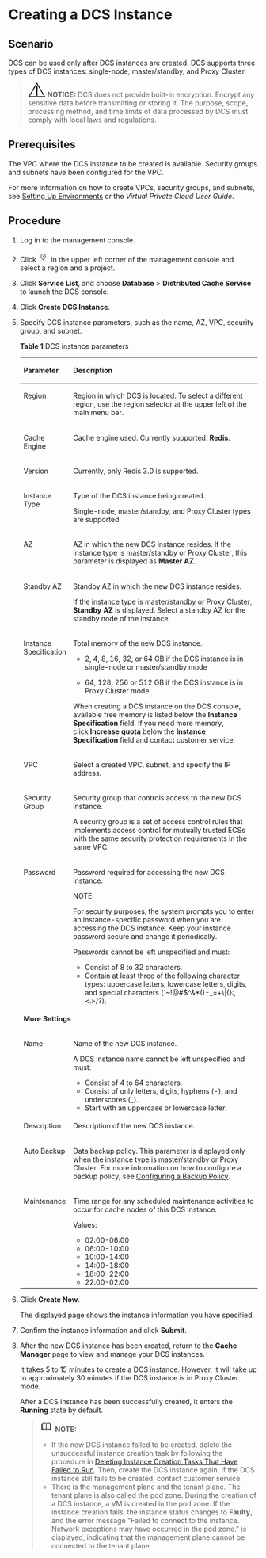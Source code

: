 # Creating a DCS Instance<a name="en-us_topic_0054235810"></a>

## Scenario<a name="section48889850"></a>

DCS can be used only after DCS instances are created. DCS supports three types of DCS instances: single-node, master/standby, and Proxy Cluster.

>![](public_sys-resources/icon-notice.gif) **NOTICE:** 
>DCS does not provide built-in encryption. Encrypt any sensitive data before transmitting or storing it. The purpose, scope, processing method, and time limits of data processed by DCS must comply with local laws and regulations.

## Prerequisites<a name="section37355470"></a>

The VPC where the DCS instance to be created is available. Security groups and subnets have been configured for the VPC.

For more information on how to create VPCs, security groups, and subnets, see  [Setting Up Environments](setting-up-environments.md) or the  _Virtual Private Cloud User Guide_.

## Procedure<a name="section654914"></a>

1.  Log in to the management console.
2.  Click  ![](figures/project.png) in the upper left corner of the management console and select a region and a project.
3.  Click  **Service List**, and choose **Database** \> **Distributed Cache Service**  to launch the DCS console.
4.  Click **Create DCS Instance**.
5.  Specify DCS instance parameters, such as the name, AZ, VPC, security group, and subnet.

    **Table  1**  DCS instance parameters

    <a name="table1612926193015"></a>
    <table><thead align="left"><tr id="row5933206518728"><th class="cellrowborder" valign="top" width="17.03%" id="mcps1.2.3.1.1"><p id="p1632215115318"><a name="p1632215115318"></a><a name="p1632215115318"></a><strong id="b432215163119"><a name="b432215163119"></a><a name="b432215163119"></a>Parameter</strong></p>
    </th>
    <th class="cellrowborder" valign="top" width="82.97%" id="mcps1.2.3.1.2"><p id="p2032241123112"><a name="p2032241123112"></a><a name="p2032241123112"></a><strong id="b113226163116"><a name="b113226163116"></a><a name="b113226163116"></a>Description</strong></p>
    </th>
    </tr>
    </thead>
    <tbody><tr id="row153681361123"><td class="cellrowborder" valign="top" width="17.03%" headers="mcps1.2.3.1.1 "><p id="p8116813183210"><a name="p8116813183210"></a><a name="p8116813183210"></a>Region</p>
    </td>
    <td class="cellrowborder" valign="top" width="82.97%" headers="mcps1.2.3.1.2 "><p id="p131168131320"><a name="p131168131320"></a><a name="p131168131320"></a>Region in which DCS is located. To select a different region, use the region selector at the upper left of the main menu bar.</p>
    </td>
    </tr>
    <tr id="row1267964613916"><td class="cellrowborder" valign="top" width="17.03%" headers="mcps1.2.3.1.1 "><p id="p1578164103312"><a name="p1578164103312"></a><a name="p1578164103312"></a>Cache Engine</p>
    </td>
    <td class="cellrowborder" valign="top" width="82.97%" headers="mcps1.2.3.1.2 "><p id="p6399183713512"><a name="p6399183713512"></a><a name="p6399183713512"></a>Cache engine used. Currently supported: <strong id="b5399193712511"><a name="b5399193712511"></a><a name="b5399193712511"></a>Redis</strong>.</p>
    </td>
    </tr>
    <tr id="row7166652194"><td class="cellrowborder" valign="top" width="17.03%" headers="mcps1.2.3.1.1 "><p id="p5613947218728"><a name="p5613947218728"></a><a name="p5613947218728"></a>Version</p>
    </td>
    <td class="cellrowborder" valign="top" width="82.97%" headers="mcps1.2.3.1.2 "><p id="p1965113231616"><a name="p1965113231616"></a><a name="p1965113231616"></a>Currently, only Redis 3.0 is supported.</p>
    </td>
    </tr>
    <tr id="row1516616521097"><td class="cellrowborder" valign="top" width="17.03%" headers="mcps1.2.3.1.1 "><p id="p67851128371"><a name="p67851128371"></a><a name="p67851128371"></a>Instance Type</p>
    </td>
    <td class="cellrowborder" valign="top" width="82.97%" headers="mcps1.2.3.1.2 "><p id="p126326399375"><a name="p126326399375"></a><a name="p126326399375"></a>Type of the DCS instance being created.</p>
    <p id="p369017404"><a name="p369017404"></a><a name="p369017404"></a>Single-node, master/standby, and Proxy Cluster types are supported.</p>
    </td>
    </tr>
    <tr id="row113682295213"><td class="cellrowborder" valign="top" width="17.03%" headers="mcps1.2.3.1.1 "><p id="p64171416133812"><a name="p64171416133812"></a><a name="p64171416133812"></a>AZ</p>
    </td>
    <td class="cellrowborder" valign="top" width="82.97%" headers="mcps1.2.3.1.2 "><p id="p5417181612383"><a name="p5417181612383"></a><a name="p5417181612383"></a>AZ in which the new DCS instance resides. If the instance type is master/standby or Proxy Cluster, this parameter is displayed as <strong id="b4851195811614"><a name="b4851195811614"></a><a name="b4851195811614"></a>Master AZ</strong>.</p>
    </td>
    </tr>
    <tr id="row5850290918728"><td class="cellrowborder" valign="top" width="17.03%" headers="mcps1.2.3.1.1 "><p id="p541711663810"><a name="p541711663810"></a><a name="p541711663810"></a>Standby AZ</p>
    </td>
    <td class="cellrowborder" valign="top" width="82.97%" headers="mcps1.2.3.1.2 "><p id="p1841741623818"><a name="p1841741623818"></a><a name="p1841741623818"></a>Standby AZ in which the new DCS instance resides.</p>
    <p id="p28264691214"><a name="p28264691214"></a><a name="p28264691214"></a>If the instance type is master/standby or Proxy Cluster, <strong id="b74231751194416"><a name="b74231751194416"></a><a name="b74231751194416"></a>Standby AZ</strong> is displayed. Select a standby AZ for the standby node of the instance.</p>
    </td>
    </tr>
    <tr id="row1286332818728"><td class="cellrowborder" valign="top" width="17.03%" headers="mcps1.2.3.1.1 "><p id="p5731035618728"><a name="p5731035618728"></a><a name="p5731035618728"></a>Instance Specification</p>
    </td>
    <td class="cellrowborder" valign="top" width="82.97%" headers="mcps1.2.3.1.2 "><p id="p16149104718389"><a name="p16149104718389"></a><a name="p16149104718389"></a>Total memory of the new DCS instance.</p>
    <a name="ul432662513395"></a><a name="ul432662513395"></a><ul id="ul432662513395"><li>2, 4, 8, 16, 32, or 64 GB if the DCS instance is in single-node or master/standby mode</li></ul>
    <a name="ul1015018475384"></a><a name="ul1015018475384"></a><ul id="ul1015018475384"><li>64, 128, 256 or 512 GB if the DCS instance is in Proxy Cluster mode</li></ul>
    <p id="p615074783818"><a name="p615074783818"></a><a name="p615074783818"></a>When creating a DCS instance on the DCS console, available free memory is listed below the <strong id="b16150547123815"><a name="b16150547123815"></a><a name="b16150547123815"></a>Instance Specification </strong>field. If you need more memory, click&nbsp;<strong id="b161505474383"><a name="b161505474383"></a><a name="b161505474383"></a>Increase quota</strong>&nbsp;below the&nbsp;<strong id="b1915044733813"><a name="b1915044733813"></a><a name="b1915044733813"></a>Instance Specification</strong>&nbsp;field and contact customer service. </p>
    </td>
    </tr>
    <tr id="row9592143451919"><td class="cellrowborder" valign="top" width="17.03%" headers="mcps1.2.3.1.1 "><p id="p0355176194516"><a name="p0355176194516"></a><a name="p0355176194516"></a>VPC</p>
    </td>
    <td class="cellrowborder" valign="top" width="82.97%" headers="mcps1.2.3.1.2 "><p id="li14333139771p0"><a name="li14333139771p0"></a><a name="li14333139771p0"></a>Select a created VPC, subnet, and specify the IP address.</p>
    </td>
    </tr>
    <tr id="row115921134201915"><td class="cellrowborder" valign="top" width="17.03%" headers="mcps1.2.3.1.1 "><p id="p13454122314456"><a name="p13454122314456"></a><a name="p13454122314456"></a>Security Group</p>
    </td>
    <td class="cellrowborder" valign="top" width="82.97%" headers="mcps1.2.3.1.2 "><p id="p1454723194519"><a name="p1454723194519"></a><a name="p1454723194519"></a>Security group that controls access to the new DCS instance.</p>
    <p id="p15454623134510"><a name="p15454623134510"></a><a name="p15454623134510"></a>A security group is a set of access control rules that implements access control for mutually trusted ECSs with the same security protection requirements in the same VPC.</p>
    </td>
    </tr>
    <tr id="row106362162119"><td class="cellrowborder" valign="top" width="17.03%" headers="mcps1.2.3.1.1 "><p id="p207601405451"><a name="p207601405451"></a><a name="p207601405451"></a>Password</p>
    </td>
    <td class="cellrowborder" valign="top" width="82.97%" headers="mcps1.2.3.1.2 "><p id="p1576074012453"><a name="p1576074012453"></a><a name="p1576074012453"></a>Password required for accessing the new DCS instance.</p>
    <div class="note" id="note187606402454"><a name="note187606402454"></a><a name="note187606402454"></a><span class="notetitle"> NOTE: </span><div class="notebody"><p id="p476184010458"><a name="p476184010458"></a><a name="p476184010458"></a>For security purposes, the system prompts you to enter an instance-specific password when you are accessing the DCS instance. Keep your instance password secure and change it periodically.</p>
    </div></div>
    <p id="p137611040194516"><a name="p137611040194516"></a><a name="p137611040194516"></a>Passwords cannot be left unspecified and must:</p>
    <a name="ul5761184094510"></a><a name="ul5761184094510"></a><ul id="ul5761184094510"><li><span>Consist of </span>8 to 32 characters.</li><li><span>Contain at least three of the following character types: uppercase letters, lowercase letters, digits, and special characters </span>(`~!@#$^&amp;*()-_=+\|{}:,&lt;.&gt;/?).</li></ul>
    </td>
    </tr>
    <tr id="row843819295217"><td class="cellrowborder" colspan="2" valign="top" headers="mcps1.2.3.1.1 mcps1.2.3.1.2 "><p id="p741553422110"><a name="p741553422110"></a><a name="p741553422110"></a><strong id="b78101317555"><a name="b78101317555"></a><a name="b78101317555"></a>More Settings</strong></p>
    </td>
    </tr>
    <tr id="row10641524217"><td class="cellrowborder" valign="top" width="17.03%" headers="mcps1.2.3.1.1 "><p id="p4116798118728"><a name="p4116798118728"></a><a name="p4116798118728"></a>Name</p>
    </td>
    <td class="cellrowborder" valign="top" width="82.97%" headers="mcps1.2.3.1.2 "><p id="p984394814472"><a name="p984394814472"></a><a name="p984394814472"></a>Name of the new DCS instance.</p>
    <p id="p28431348144719"><a name="p28431348144719"></a><a name="p28431348144719"></a>A DCS instance name cannot be left unspecified and must:</p>
    <a name="ul13843154813472"></a><a name="ul13843154813472"></a><ul id="ul13843154813472"><li>Consist of 4 to 64 characters.</li><li>Consist of only letters, digits, hyphens (-), and underscores (_).</li><li>Start with an uppercase or lowercase letter.</li></ul>
    </td>
    </tr>
    <tr id="row2846066118728"><td class="cellrowborder" valign="top" width="17.03%" headers="mcps1.2.3.1.1 "><p id="p5676413618728"><a name="p5676413618728"></a><a name="p5676413618728"></a>Description</p>
    </td>
    <td class="cellrowborder" valign="top" width="82.97%" headers="mcps1.2.3.1.2 "><p id="p2843174812474"><a name="p2843174812474"></a><a name="p2843174812474"></a>Description of the new DCS instance.</p>
    </td>
    </tr>
    <tr id="row55532325104357"><td class="cellrowborder" valign="top" width="17.03%" headers="mcps1.2.3.1.1 "><p id="p296021334717"><a name="p296021334717"></a><a name="p296021334717"></a>Auto Backup</p>
    </td>
    <td class="cellrowborder" valign="top" width="82.97%" headers="mcps1.2.3.1.2 "><p id="p1192184223411"><a name="p1192184223411"></a><a name="p1192184223411"></a>Data backup policy. This parameter is displayed only when the instance type is master/standby or Proxy Cluster. For more information on how to configure a backup policy, see&nbsp;<a href="configuring-a-backup-policy.md">Configuring a Backup Policy</a>.</p>
    </td>
    </tr>
    <tr id="row6747134473311"><td class="cellrowborder" valign="top" width="17.03%" headers="mcps1.2.3.1.1 "><p id="p3799172814713"><a name="p3799172814713"></a><a name="p3799172814713"></a>Maintenance</p>
    </td>
    <td class="cellrowborder" valign="top" width="82.97%" headers="mcps1.2.3.1.2 "><p id="p14799132874719"><a name="p14799132874719"></a><a name="p14799132874719"></a>Time range for any scheduled maintenance activities to occur for cache nodes of this DCS instance.</p>
    <p id="p57999284475"><a name="p57999284475"></a><a name="p57999284475"></a>Values:</p>
    <a name="ul197995287476"></a><a name="ul197995287476"></a><ul id="ul197995287476"><li>02:00-06:00</li><li>06:00-10:00</li><li>10:00-14:00</li><li>14:00-18:00</li><li>18:00-22:00</li><li>22:00-02:00</li></ul>
    </td>
    </tr>
    </tbody>
    </table>

6.  Click **Create Now**.

    The displayed page shows the instance information you have specified.

7.  Confirm the instance information and click **Submit**.
8.  After the new DCS instance has been created, return to the  **Cache Manager**  page to view and manage your DCS instances.

    It takes 5 to 15 minutes to create a DCS instance. However, it will take up to approximately 30 minutes if the DCS instance is in Proxy Cluster mode.

    After a DCS instance has been successfully created, it enters the  **Running**  state by default.

    >![](public_sys-resources/icon-note.gif) **NOTE:** 
    >-   If the new DCS instance failed to be created, delete the unsuccessful instance creation task by following the procedure in  [Deleting Instance Creation Tasks That Have Failed to Run](deleting-dcs-instances.md#section61981843115915). Then, create the DCS instance again. If the DCS instance still fails to be created, contact customer service.
    >-   There is the management plane and the tenant plane. The tenant plane is also called the pod zone. During the creation of a DCS instance, a VM is created in the pod zone. If the instance creation fails, the instance status changes to  **Faulty**, and the error message "Failed to connect to the instance. Network exceptions may have occurred in the pod zone." is displayed, indicating that the management plane cannot be connected to the tenant plane.


